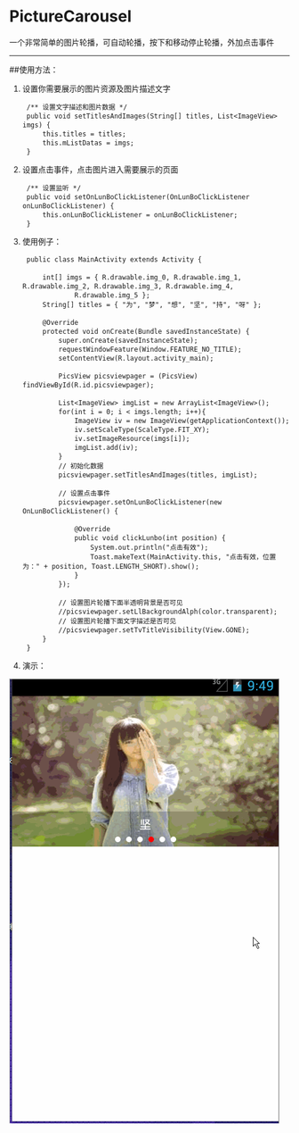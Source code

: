 # PictureCarousel
一个非常简单的图片轮播，可自动轮播，按下和移动停止轮播，外加点击事件

***

##使用方法：

1. 设置你需要展示的图片资源及图片描述文字

		/** 设置文字描述和图片数据 */
		public void setTitlesAndImages(String[] titles, List<ImageView> imgs) {
			this.titles = titles;
			this.mListDatas = imgs;
		}

2. 设置点击事件，点击图片进入需要展示的页面

		/** 设置监听 */
		public void setOnLunBoClickListener(OnLunBoClickListener onLunBoClickListener) {
			this.onLunBoClickListener = onLunBoClickListener;
		}

3. 使用例子：

		public class MainActivity extends Activity {
		
			int[] imgs = { R.drawable.img_0, R.drawable.img_1, R.drawable.img_2, R.drawable.img_3, R.drawable.img_4,
					R.drawable.img_5 };
			String[] titles = { "为", "梦", "想", "坚", "持", "呀" };
		
			@Override
			protected void onCreate(Bundle savedInstanceState) {
				super.onCreate(savedInstanceState);
				requestWindowFeature(Window.FEATURE_NO_TITLE);
				setContentView(R.layout.activity_main);
		
				PicsView picsviewpager = (PicsView) findViewById(R.id.picsviewpager);
		
				List<ImageView> imgList = new ArrayList<ImageView>();
				for(int i = 0; i < imgs.length; i++){
					ImageView iv = new ImageView(getApplicationContext());
					iv.setScaleType(ScaleType.FIT_XY);
					iv.setImageResource(imgs[i]);
					imgList.add(iv);
				}
				// 初始化数据
				picsviewpager.setTitlesAndImages(titles, imgList);
				
				// 设置点击事件
				picsviewpager.setOnLunBoClickListener(new OnLunBoClickListener() {
					
					@Override
					public void clickLunbo(int position) {
						System.out.println("点击有效");
						Toast.makeText(MainActivity.this, "点击有效，位置为：" + position, Toast.LENGTH_SHORT).show();
					}
				});
		
				// 设置图片轮播下面半透明背景是否可见
				//picsviewpager.setLlBackgroundAlph(color.transparent);
				// 设置图片轮播下面文字描述是否可见
				//picsviewpager.setTvTitleVisibility(View.GONE);
			}
		}

4. 演示：

![](gif/pics.gif)